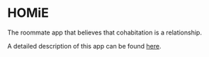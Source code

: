 # HOMiE

The roommate app that believes that cohabitation is a relationship.

A detailed description of this app can be found [here](https://sites.google.com/dartmouth.edu/find-your-homie/).
